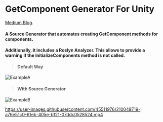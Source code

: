 # GetComponent Generator For Unity

[Medium Blog](https://medium.com/@EnescanBektas/using-source-generators-in-the-unity-game-engine-140ff0cd0dc).

#### A Source Generator that automates creating GetComponent methods  for components.
#### Additionally, it includes a Roslyn Analyzer. This allows  to provide a warning if the InitializeComponents method is not called.


#### ####

>#### Default Way
![ExampleA](https://user-images.githubusercontent.com/45511976/210049774-cfb8baf8-2d72-4560-bab3-7245843ccb25.png)

>#### With Source Generator
![ExampleB](https://user-images.githubusercontent.com/45511976/210049772-9de8e139-1ac6-4d86-8369-e0ac0f6cb438.png)




https://user-images.githubusercontent.com/45511976/210048719-a76e51c0-61eb-405e-b121-07ddc0528524.mp4
